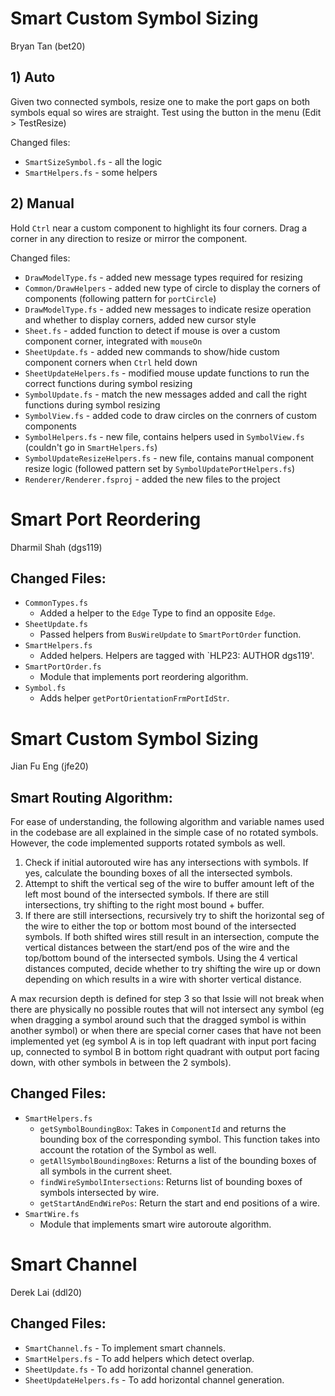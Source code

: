 # Smart Custom Symbol Sizing 
Bryan Tan (bet20)

## 1) Auto
Given two connected symbols, resize one to make the port gaps on both symbols equal so wires are straight. Test using the button in the menu (Edit > TestResize)

Changed files: 
- `SmartSizeSymbol.fs` - all the logic
- `SmartHelpers.fs` - some helpers

## 2) Manual
Hold `Ctrl` near a custom component to highlight its four corners. Drag a corner in any direction to resize or mirror the component. 

Changed files: 
- `DrawModelType.fs` - added new message types required for resizing
- `Common/DrawHelpers` - added new type of circle to display the corners of components (following pattern for `portCircle`)
- `DrawModelType.fs` - added new messages to indicate resize operation and whether to display corners, added new cursor style
- `Sheet.fs` - added function to detect if mouse is over a custom component corner, integrated with `mouseOn`
- `SheetUpdate.fs` - added new commands to show/hide custom component corners when `Ctrl` held down
- `SheetUpdateHelpers.fs` - modified mouse update functions to run the correct functions during symbol resizing
- `SymbolUpdate.fs` - match the new messages added and call the right functions during symbol resizing
- `SymbolView.fs` - added code to draw circles on the conrners of custom components
- `SymbolHelpers.fs` - new file, contains helpers used in `SymbolView.fs` (couldn't go in `SmartHelpers.fs`)
- `SymbolUpdateResizeHelpers.fs` - new file, contains manual component resize logic (followed pattern set by `SymbolUpdatePortHelpers.fs`)
- `Renderer/Renderer.fsproj` - added the new files to the project

# Smart Port Reordering
Dharmil Shah (dgs119)

## Changed Files:
- `CommonTypes.fs`
    - Added a helper to the `Edge` Type to find an opposite  `Edge`.
- `SheetUpdate.fs`
    - Passed helpers from `BusWireUpdate` to `SmartPortOrder` function.
- `SmartHelpers.fs`
    - Added helpers. Helpers are tagged with `HLP23: AUTHOR dgs119'.
- `SmartPortOrder.fs`
    - Module that implements port reordering algorithm.
- `Symbol.fs`
    - Adds helper `getPortOrientationFrmPortIdStr`.

# Smart Custom Symbol Sizing 
Jian Fu Eng (jfe20)

## Smart Routing Algorithm:
For ease of understanding, the following algorithm and variable names used in the codebase are all explained in the simple case of no rotated symbols. However, the code implemented supports rotated symbols as well.

1)  Check if initial autorouted wire has any intersections with symbols. 
        If yes, calculate the bounding boxes of all the intersected symbols.
2)  Attempt to shift the vertical seg of the wire to buffer amount left of the left most
bound of the intersected symbols. 
If there are still intersections, try shifting to the right most bound + buffer.
3)  If there are still intersections, recursively try to shift the horizontal seg of the wire to either the top or bottom most bound of the intersected symbols. 
If both shifted wires still result in an intersection, compute the vertical distances between 
the start/end pos of the wire and the top/bottom bound of the intersected symbols. 
Using the 4 vertical distances computed, decide whether to try shifting the wire up or down 
depending on which results in a wire with shorter vertical distance.

A max recursion depth is defined for step 3 so that Issie will not break when there are physically 
no possible routes that will not intersect any symbol (eg when dragging a symbol around such that 
the dragged symbol is within another symbol) or when there are special corner cases that have not 
been implemented yet (eg symbol A is in top left quadrant with input port facing up, connected to
symbol B in bottom right quadrant with output port facing down, with other symbols in between the
2 symbols).

## Changed Files:
- `SmartHelpers.fs`
    - `getSymbolBoundingBox`: Takes in `ComponentId` and returns the bounding box of the corresponding symbol. This function takes into account the rotation of the Symbol as well.
    - `getAllSymbolBoundingBoxes`: Returns a list of the bounding boxes of all symbols in the current sheet.
    - `findWireSymbolIntersections`: Returns list of bounding boxes of symbols intersected by wire.
    - `getStartAndEndWirePos`: Return the start and end positions of a wire.
- `SmartWire.fs`
    - Module that implements smart wire autoroute algorithm.
# Smart Channel
Derek Lai (ddl20)

## Changed Files:
- `SmartChannel.fs` - To implement smart channels.
- `SmartHelpers.fs` - To add helpers which detect overlap.
- `SheetUpdate.fs` - To add horizontal channel generation.
- `SheetUpdateHelpers.fs` - To add horizontal channel generation.

